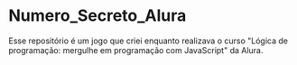 # Numero_Secreto_Alura
Esse repositório é um jogo que criei enquanto realizava o curso "Lógica de programação: mergulhe em programação com JavaScript" da Alura.
